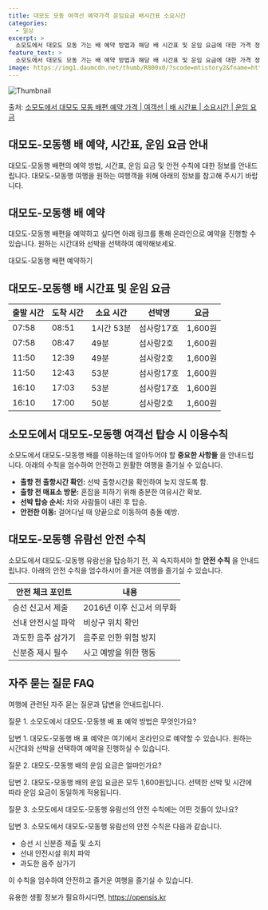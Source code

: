 ```yaml
---
title: 대모도 모동 여객선 예약가격 운임요금 배시간표 소요시간
categories:
  - 일상
excerpt: >
  소모도에서 대모도 모동 가는 배 예약 방법과 해당 배 시간표 및 운임 요금에 대한 가격 정보를 안내 드리겠습니다. 안전하고 재밋는 대모도 모동행 여행을 위해 아래 정보 참고하시기 바랍니다. 대모도 모동행 배편 예약하기 👈 클릭소모도에서 대모도 모동행 배 시간표출발 시간도착 시간소요 시간선박명요금07:5808:510시간 53분섬사랑17호1,600원07:5808:470시간 49분섬사랑2호1,600원11:5012:390시간 49분섬사랑2호1,600원11:5012:430시간 53분섬사랑17호1,600원16:1017:030시간 53분섬사랑17호1,600원16:1017:000시간 50분섬사랑2호1,600원대모도 모동행 배편 예약하기 👈 클릭소모도에서 대모도 모동행 여객선 탑승 시 이용수칙소모도에서 대모도 모동행 배..
feature_text: >
  소모도에서 대모도 모동 가는 배 예약 방법과 해당 배 시간표 및 운임 요금에 대한 가격 정보를 안내 드리겠습니다. 안전하고 재밋는 대모도 모동행 여행을 위해 아래 정보 참고하시기 바랍니다. 대모도 모동행 배편 예약하기 👈 클릭소모도에서 대모도 모동행 배 시간표출발 시간도착 시간소요 시간선박명요금07:5808:510시간 53분섬사랑17호1,600원07:5808:470시간 49분섬사랑2호1,600원11:5012:390시간 49분섬사랑2호1,600원11:5012:430시간 53분섬사랑17호1,600원16:1017:030시간 53분섬사랑17호1,600원16:1017:000시간 50분섬사랑2호1,600원대모도 모동행 배편 예약하기 👈 클릭소모도에서 대모도 모동행 여객선 탑승 시 이용수칙소모도에서 대모도 모동행 배..
image: https://img1.daumcdn.net/thumb/R800x0/?scode=mtistory2&fname=https%3A%2F%2Fblog.kakaocdn.net%2Fdn%2Fb8fEQ1%2FbtsHyZGbTBw%2FfF9jWjKHnlkT1jmuMNj1rk%2Fimg.webp
---
```


![Thumbnail](https://img1.daumcdn.net/thumb/R800x0/?scode=mtistory2&fname=https%3A%2F%2Fblog.kakaocdn.net%2Fdn%2Fb8fEQ1%2FbtsHyZGbTBw%2FfF9jWjKHnlkT1jmuMNj1rk%2Fimg.webp)

<p>출처: <a href="https://opensis.kr/entry/%EC%86%8C%EB%AA%A8%EB%8F%84%EC%97%90%EC%84%9C-%EB%8C%80%EB%AA%A8%EB%8F%84-%EB%AA%A8%EB%8F%99-%EB%B0%B0%ED%8E%B8-%EC%98%88%EC%95%BD-%EA%B0%80%EA%B2%A9-%EC%97%AC%EA%B0%9D%EC%84%A0-%EB%B0%B0-%EC%8B%9C%EA%B0%84%ED%91%9C-%EC%86%8C%EC%9A%94%EC%8B%9C%EA%B0%84-%EC%9A%B4%EC%9E%84-%EC%9A%94%EA%B8%88" rel="dofollow">소모도에서 대모도 모동 배편 예약 가격 | 여객선 | 배 시간표 | 소요시간 | 운임 요금</a> </p>

## 대모도-모동행 배 예약, 시간표, 운임 요금 안내

대모도-모동행 배편의 예약 방법, 시간표, 운임 요금 및 안전 수칙에 대한 정보를 안내드립니다. 대모도-모동행 여행을 원하는 여행객을 위해
아래의 정보를 참고해 주시기 바랍니다.

## 대모도-모동행 배 예약

대모도-모동행 배편을 예약하고 싶다면 아래 링크를 통해 온라인으로 예약을 진행할 수 있습니다. 원하는 시간대와 선박을 선택하여 예약해보세요.

대모도-모동행 배편 예약하기

## 대모도-모동행 배 시간표 및 운임 요금

**출발 시간** | **도착 시간** | **소요 시간** | **선박명** | **요금**  
---|---|---|---|---  
07:58 | 08:51 | 1시간 53분 | 섬사랑17호 | 1,600원  
07:58 | 08:47 | 49분 | 섬사랑2호 | 1,600원  
11:50 | 12:39 | 49분 | 섬사랑2호 | 1,600원  
11:50 | 12:43 | 53분 | 섬사랑17호 | 1,600원  
16:10 | 17:03 | 53분 | 섬사랑17호 | 1,600원  
16:10 | 17:00 | 50분 | 섬사랑2호 | 1,600원  
  
## 소모도에서 대모도-모동행 여객선 탑승 시 이용수칙

소모도에서 대모도-모동행 배를 이용하는데 알아두어야 할 **중요한 사항들** 을 안내드립니다. 아래의 수칙을 엄수하여 안전하고 원활한 여행을
즐기실 수 있습니다.

  * **출항 전 출항시간 확인:** 선박 출항시간을 확인하여 늦지 않도록 함.
  * **출항 전 매표소 방문:** 혼잡을 피하기 위해 충분한 여유시간 확보.
  * **선박 탑승 순서:** 차와 사람들이 내린 후 탑승.
  * **안전한 이동:** 걸어다닐 때 양끝으로 이동하여 충돌 예방.

## 대모도-모동행 유람선 안전 수칙

소모도에서 대모도-모동행 유람선을 탑승하기 전, 꼭 숙지하셔야 할 **안전 수칙** 을 안내드립니다. 아래의 안전 수칙을 엄수하시어 즐거운
여행을 즐기실 수 있습니다.

**안전 체크 포인트** | **내용**  
---|---  
승선 신고서 제출 | 2016년 이후 신고서 의무화  
선내 안전시설 파악 | 비상구 위치 확인  
과도한 음주 삼가기 | 음주로 인한 위험 방지  
신분증 제시 필수 | 사고 예방을 위한 행동  
  
## 자주 묻는 질문 FAQ

여행에 관련된 자주 묻는 질문과 답변을 안내드립니다.

질문 1. 소모도에서 대모도-모동행 배 표 예약 방법은 무엇인가요?

답변 1. 대모도-모동행 배 표 예약은 여기에서 온라인으로 예약할 수 있습니다. 원하는 시간대와 선박을 선택하여 예약을 진행하실 수
있습니다.

질문 2. 대모도-모동행 배의 운임 요금은 얼마인가요?

답변 2. 대모도-모동행 배의 운임 요금은 모두 1,600원입니다. 선택한 선박 및 시간에 따라 운임 요금이 동일하게 적용됩니다.

질문 3. 소모도에서 대모도-모동행 유람선의 안전 수칙에는 어떤 것들이 있나요?

답변 3. 소모도에서 대모도-모동행 유람선의 안전 수칙은 다음과 같습니다.

  * 승선 시 신분증 제출 및 소지
  * 선내 안전시설 위치 파악
  * 과도한 음주 삼가기

이 수칙을 엄수하여 안전하고 즐거운 여행을 즐기실 수 있습니다.

 

유용한 생활 정보가 필요하시다면, <a href="https://opensis.kr" rel="dofollow">https://opensis.kr</a>


